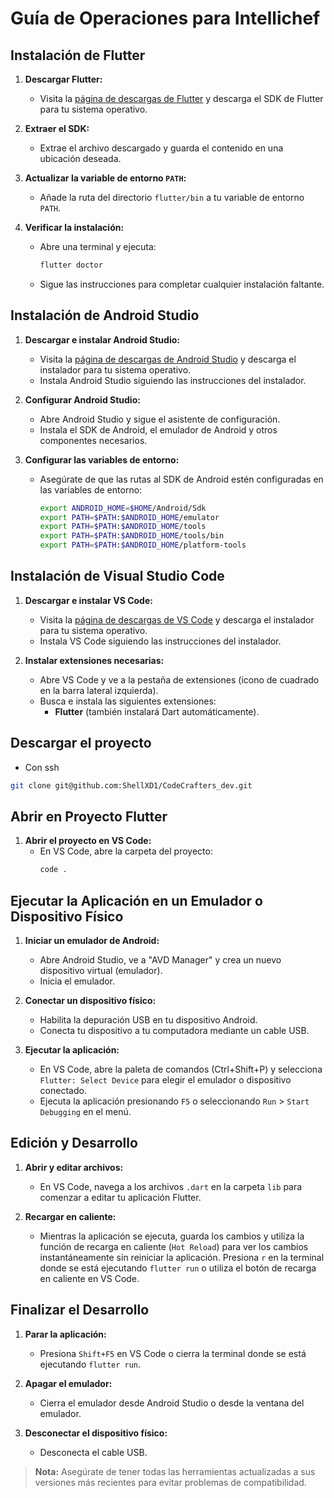 # Guía de Operaciones para Intellichef

## Instalación de Flutter

1. **Descargar Flutter:**
   - Visita la [página de descargas de Flutter](https://flutter.dev/docs/get-started/install) y descarga el SDK de Flutter para tu sistema operativo.

2. **Extraer el SDK:**
   - Extrae el archivo descargado y guarda el contenido en una ubicación deseada.

3. **Actualizar la variable de entorno `PATH`:**
   - Añade la ruta del directorio `flutter/bin` a tu variable de entorno `PATH`.

4. **Verificar la instalación:**
   - Abre una terminal y ejecuta:
     ```sh
     flutter doctor
     ```
   - Sigue las instrucciones para completar cualquier instalación faltante.

## Instalación de Android Studio

1. **Descargar e instalar Android Studio:**
   - Visita la [página de descargas de Android Studio](https://developer.android.com/studio) y descarga el instalador para tu sistema operativo.
   - Instala Android Studio siguiendo las instrucciones del instalador.

2. **Configurar Android Studio:**
   - Abre Android Studio y sigue el asistente de configuración.
   - Instala el SDK de Android, el emulador de Android y otros componentes necesarios.

3. **Configurar las variables de entorno:**
   - Asegúrate de que las rutas al SDK de Android estén configuradas en las variables de entorno:
     ```sh
     export ANDROID_HOME=$HOME/Android/Sdk
     export PATH=$PATH:$ANDROID_HOME/emulator
     export PATH=$PATH:$ANDROID_HOME/tools
     export PATH=$PATH:$ANDROID_HOME/tools/bin
     export PATH=$PATH:$ANDROID_HOME/platform-tools
     ```

## Instalación de Visual Studio Code

1. **Descargar e instalar VS Code:**
   - Visita la [página de descargas de VS Code](https://code.visualstudio.com/Download) y descarga el instalador para tu sistema operativo.
   - Instala VS Code siguiendo las instrucciones del instalador.

2. **Instalar extensiones necesarias:**
   - Abre VS Code y ve a la pestaña de extensiones (icono de cuadrado en la barra lateral izquierda).
   - Busca e instala las siguientes extensiones:
     - **Flutter** (también instalará Dart automáticamente).

## Descargar el proyecto
   - Con ssh
   ```sh
   git clone git@github.com:ShellXD1/CodeCrafters_dev.git
   ```

## Abrir en Proyecto Flutter

1. **Abrir el proyecto en VS Code:**
   - En VS Code, abre la carpeta del proyecto:
     ```sh
     code .
     ```

## Ejecutar la Aplicación en un Emulador o Dispositivo Físico

1. **Iniciar un emulador de Android:**
   - Abre Android Studio, ve a "AVD Manager" y crea un nuevo dispositivo virtual (emulador).
   - Inicia el emulador.

2. **Conectar un dispositivo físico:**
   - Habilita la depuración USB en tu dispositivo Android.
   - Conecta tu dispositivo a tu computadora mediante un cable USB.

3. **Ejecutar la aplicación:**
   - En VS Code, abre la paleta de comandos (Ctrl+Shift+P) y selecciona `Flutter: Select Device` para elegir el emulador o dispositivo conectado.
   - Ejecuta la aplicación presionando `F5` o seleccionando `Run` > `Start Debugging` en el menú.

## Edición y Desarrollo

1. **Abrir y editar archivos:**
   - En VS Code, navega a los archivos `.dart` en la carpeta `lib` para comenzar a editar tu aplicación Flutter.

2. **Recargar en caliente:**
   - Mientras la aplicación se ejecuta, guarda los cambios y utiliza la función de recarga en caliente (`Hot Reload`) para ver los cambios instantáneamente sin reiniciar la aplicación. Presiona `r` en la terminal donde se está ejecutando `flutter run` o utiliza el botón de recarga en caliente en VS Code.

## Finalizar el Desarrollo

1. **Parar la aplicación:**
   - Presiona `Shift+F5` en VS Code o cierra la terminal donde se está ejecutando `flutter run`.

2. **Apagar el emulador:**
   - Cierra el emulador desde Android Studio o desde la ventana del emulador.

3. **Desconectar el dispositivo físico:**
   - Desconecta el cable USB.

> **Nota:** Asegúrate de tener todas las herramientas actualizadas a sus versiones más recientes para evitar problemas de compatibilidad.
